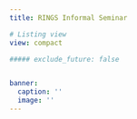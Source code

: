 ```yaml
---
title: RINGS Informal Seminar

# Listing view
view: compact

##### exclude_future: false


banner:
  caption: ''
  image: ''
---
```

